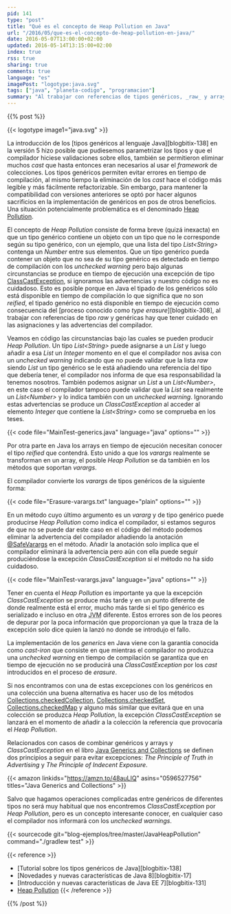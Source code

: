 ```yaml
---
pid: 141
type: "post"
title: "Qué es el concepto de Heap Pollution en Java"
url: "/2016/05/que-es-el-concepto-de-heap-pollution-en-java/"
date: 2016-05-07T13:00:00+02:00
updated: 2016-05-14T13:15:00+02:00
index: true
rss: true
sharing: true
comments: true
language: "es"
imagePost: "logotype:java.svg"
tags: ["java", "planeta-codigo", "programacion"]
summary: "Al trabajar con referencias de tipos genéricos, _raw_ y arrays debemos conocer el concepto de _Heap Pollution_ si no queremos que en algún punto del programa Java se produzca una excepción no esperada del tipo _ClassCastException_. No teniéndolo en cuenta nos encontraremos con un error de los más difíciles de depurar ya que la excepción solo nos dirá donde se produjo no donde se encuentra el código erróneo que lo provocó."
---
```


{{% post %}}

{{< logotype image1="java.svg" >}}

La introducción de los [tipos genéricos al lenguaje Java][blogbitix-138] en la versión 5 hizo posible que pudiesemos parametrizar los tipos y que el compilador hiciese validaciones sobre ellos, también se permitieron eliminar muchos _cast_ que hasta entonces eran necesarios al usar el _framework_ de colecciones. Los tipos genéricos permiten evitar errores en tiempo de compilación, al mismo tiempo la eliminación de los _cast_ hace el código más legible y más fácilmente refactorizable. Sin embargo, para mantener la compatibilidad con versiones anteriores se optó por hacer algunos sacrificios en la implementación de genéricos en pos de otros beneficios. Una situación potencialmente problemática es el denominado [Heap Pollution](https://en.wikipedia.org/wiki/Heap_pollution).

El concepto de _Heap Pollution_ consiste de forma breve (quizá inexacta) en que un tipo genérico contiene un objeto con un tipo que no le corresponde según su tipo genérico, con un ejemplo, que una lista del tipo _List\<String\>_ contenga un _Number_ entre sus elementos. Que un tipo genérico pueda contener un objeto que no sea de su tipo genérico es detectado en tiempo de compilación con los _unchecked warning_ pero bajo algunas circunstancias se produce en tiempo de ejecución una excepción de tipo [ClassCastException](javadoc8:java/lang/ClassCastException.html), si ignoramos las advertencias y nuestro código no es cuidadoso. Esto es posible porque en Java el tipado de los genéricos sólo está disponible en tiempo de compilación lo que significa que no son _reified_, el tipado genérico no está disponible en tiempo de ejecución como consecuencia del [proceso conocido como _type erasure_][blogbitix-308], al trabajar con referencias de tipo _raw_ y genéricas hay que tener cuidado en las asignaciones y las advertencias del compilador.

Veamos en código las circunstancias bajo las cuales se pueden producir _Heap Pollution_. Un tipo _List\<String\>_ puede asignarse a un _List_ y luego añadir a esa _List_ un _Integer_ momento en el que el compilador nos avisa con un _unchecked warning_ indicando que no puede validar que la lista _raw_ siendo _List_ un tipo genérico se le está añadiendo una referencia del tipo que debería tener, el compilador nos informa de que esa responsabilidad la tenemos nosotros. También podemos asignar un _List_ a un _List\<Number\>_, en este caso el compilador tampoco puede validar que la _List_ sea realmente un _List\<Number\>_ y lo indica también con un _unchecked warning_. Ignorando estas advertencias se produce un _ClassCastException_ al acceder al elemento _Integer_ que contiene la _List\<String\>_ como se comprueba en los teses.

{{< code file="MainTest-generics.java" language="java" options="" >}}

Por otra parte en Java los arrays en tiempo de ejecución necesitan conocer el tipo _reified_ que contendrá. Esto unido a que los _varargs_ realmente se transforman en un array, el posible _Heap Pollution_ se da también en los métodos que soportan _varargs_.

El compilador convierte los _varargs_ de tipos genéricos de la siguiente forma:

{{< code file="Erasure-varargs.txt" language="plain" options="" >}}

En un método cuyo último argumento es un _vararg_ y de tipo genérico puede producirse _Heap Pollution_ como indica el compilador, si estamos seguros de que no se puede dar este caso en el código del método podemos eliminar la advertencia del compilador añadiendo la anotación [@SafeVarargs](javadoc8:java/lang/SafeVarargs.html) en el método. Añadir la anotación solo implica que el compilador eliminará la advertencia pero aún con ella puede seguir produciéndose la excepción _ClassCastException_ si el método no ha sido cuidadoso.

{{< code file="MainTest-varargs.java" language="java" options="" >}}

Tener en cuenta el _Heap Pollution_ es importante ya que la excepción _ClassCastException_ se produce más tarde y en un punto diferente de donde realmente está el error, mucho más tarde si el tipo genérico es serializado e incluso en otra <abbr title="Java Virtual Machine">JVM</abbr> diferente. Estos errores son de los peores de depurar por la poca información que proporcionan ya que la traza de la excepción solo dice quien la lanzó no donde se introdujo el fallo.

La implementación de los _generics_ en Java viene con la garantía conocida como _cast-iron_ que consiste en que mientras el compilador no produzca una _unchecked warning_ en tiempo de compilación se garantiza que en tiempo de ejecución no se producirá una _ClassCastException_ por los _cast_ introducidos en el proceso de _erasure_.

Si nos encontramos con una de estas excepciones con los genéricos en una colección una buena alternativa es hacer uso de los métodos [Collections.checkedCollection](javadoc8:java/util/Collections.html#checkedCollection-java.util.Collection-java.lang.Class-), [Collections.checkedSet](javadoc8:java/util/Collections.html#checkedSet-java.util.Set-java.lang.Class-),  [Collections.checkedMap](javadoc8:java/util/Collections.html#checkedMap-java.util.Map-java.lang.Class-java.lang.Class-) y alguno más similar que evitará que en una colección se produzca _Heap Pollution_, la excepción _ClassCastException_ se lanzará en el momento de añadir a la colección la referencia que provocaría el _Heap Pollution_.

Relacionados con casos de combinar genéricos y arrays y _ClassCastException_ en el libro [Java Generics and Collections](https://amzn.to/3D93nvU) se definen dos principios a seguir para evitar excepciones: _The Principle of Truth in Advertising_ y _The Principle of Indecent Exposure_.

{{< amazon
    linkids="https://amzn.to/48auLIQ"
    asins="0596527756"
    titles="Java Generics and Collections" >}}
    
Salvo que hagamos operaciones complicadas entre genéricos de diferentes tipos no será muy habitual que nos encontremos _ClassCastException_ por _Heap Pollution_, pero es un concepto interesante conocer, en cualquier caso el compilador nos informará con los _unchecked warnings_.

{{< sourcecode git="blog-ejemplos/tree/master/JavaHeapPollution" command="./gradlew test" >}}

{{< reference >}}
* [Tutorial sobre los tipos genéricos de Java][blogbitix-138]
* [Novedades y nuevas características de Java 8][blogbitix-17]
* [Introducción y nuevas características de Java EE 7][blogbitix-131]
* [Heap Pollution](https://en.wikipedia.org/wiki/Heap_pollution)
{{< /reference >}}

{{% /post %}}
